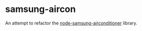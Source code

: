 # samsung-aircon

An attempt to refactor the  [node-samsung-airconditioner](https://github.com/zyrorl/node-samsung-airconditioner) library.
